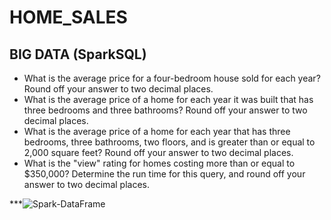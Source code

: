 # HOME_SALES
## BIG DATA (SparkSQL)
 * What is the average price for a four-bedroom house sold for each year? Round off your answer to two decimal places.
 * What is the average price of a home for each year it was built that has three bedrooms and three bathrooms? Round off your answer to two decimal places.
 * What is the average price of a home for each year that has three bedrooms, three bathrooms, two floors, and is greater than or equal to 2,000 square feet? Round off your answer to two decimal places.
 * What is the "view" rating for homes costing more than or equal to $350,000? Determine the run time for this query, and round off your answer to two decimal places.

***![Spark-DataFrame](https://github.com/FMUMIN1/HOME_SALES/assets/121820268/2e18a3f6-8af0-487d-bcdc-ff659bac7339)
